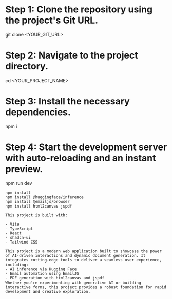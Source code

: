 
# Step 1: Clone the repository using the project's Git URL.
git clone <YOUR_GIT_URL>

# Step 2: Navigate to the project directory.
cd <YOUR_PROJECT_NAME>

# Step 3: Install the necessary dependencies.
npm i

# Step 4: Start the development server with auto-reloading and an instant preview.
npm run dev
```
npm install
npm install @huggingface/inference
npm install @emailjs/browser
npm install html2canvas jspdf

This project is built with:

- Vite
- TypeScript
- React
- shadcn-ui
- Tailwind CSS

This project is a modern web application built to showcase the power of AI-driven interactions and dynamic document generation. It integrates cutting-edge tools to deliver a seamless user experience, including:
- AI inference via Hugging Face
- Email automation using EmailJS
- PDF generation with html2canvas and jspdf
Whether you're experimenting with generative AI or building interactive forms, this project provides a robust foundation for rapid development and creative exploration.

